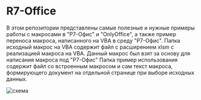 # R7-Office
В этом репозитории представлены самые полезные и нужные примеры работы с макросами в "Р7-Офис" и "OnlyOffice", а также пример переноса макроса, написанного на VBA в среду "Р7-Офис". 
Папка исходный макрос на VBA содержит файл с расширением xlsm с реализацией макроса на VBA. Данный макрос был взят за основу для написания макроса под "Р7-Офис"
Папка пример использования содержит файл со встроенным макросом и сам текст макроса, формирующего документ на отдельной странице при выборе исходных данных.

![схема](https://github.com/Am-Am-Am/R7-Office/assets/55045450/36e611ea-0cbb-47a3-badf-d4a32fd8cca7)
